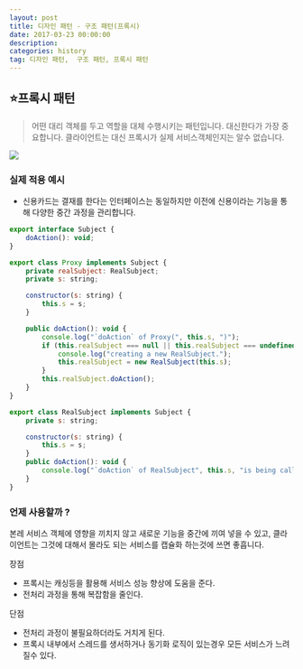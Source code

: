 ```yaml
---
layout: post
title: 디자인 패턴 - 구조 패턴(프록시)
date: 2017-03-23 00:00:00
description:
categories: history
tag: 디자인 패턴,  구조 패턴, 프록시 패턴
---
```


## ⭐프록시 패턴

> 어떤 대리 객체를 두고 역할을 대체 수행시키는 패턴입니다. 대신한다가 가장 중요합니다. 클라이언트는 대신 프록시가 실제 서비스객체인지는 알수 없습니다.

![](https://refactoring.guru/images/patterns/diagrams/proxy/solution-ko-2x.png)

### 실제 적용 예시

- 신용카드는 결재를 한다는 인터페이스는 동일하지만 이전에 신용이라는 기능을 통해 다양한 중간 과정을 관리합니다.

```jsx
export interface Subject {
    doAction(): void;
}

export class Proxy implements Subject {
    private realSubject: RealSubject;
    private s: string;

    constructor(s: string) {
        this.s = s;
    }

    public doAction(): void {
        console.log("`doAction` of Proxy(", this.s, ")");
        if (this.realSubject === null || this.realSubject === undefined) {
            console.log("creating a new RealSubject.");
            this.realSubject = new RealSubject(this.s);
        }
        this.realSubject.doAction();
    }
}

export class RealSubject implements Subject {
    private s: string;

    constructor(s: string) {
        this.s = s;
    }
    public doAction(): void {
        console.log("`doAction` of RealSubject", this.s, "is being called!");
    }
}
```

### 언제 사용할까 ?

본레 서비스 객체에 영향을 끼치지 않고 새로운 기능을 중간에 끼여 넣을 수 있고, 클라이언트는 그것에 대해서 몰라도 되는 서비스를 캡슐화 하는것에 쓰면 좋흡니다.

장점

- 프록시는 캐싱등을 활용해 서비스 성능 향상에 도움을 준다.
- 전처리 과정을 통해 복잡함을 줄인다.

단점

- 전처리 과정이 불필요하더라도 거치게 된다.
- 프록시 내부에서 스레드를 생서하거나 동기화 로직이 있는경우 모든 서비스가 느려질수 있다.
